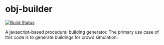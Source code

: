 # obj-builder

[![Build Status](https://travis-ci.com/crowdedjs/obj-builder.svg?branch=main)](https://travis-ci.com/crowdedjs/obj-builder)

A javascript-based procedural building generator. The primary use case of this code is to generate buildings for crowd simulation.